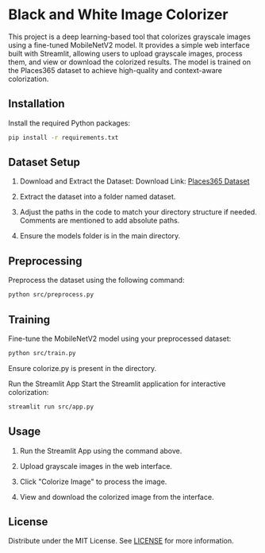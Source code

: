 # Black and White Image Colorizer

This project is a deep learning-based tool that colorizes grayscale images using a fine-tuned MobileNetV2 model. It provides a simple web interface built with Streamlit, allowing users to upload grayscale images, process them, and view or download the colorized results. The model is trained on the Places365 dataset to achieve high-quality and context-aware colorization.

## Installation

Install the required Python packages:

```bash
pip install -r requirements.txt
```

## Dataset Setup

1. Download and Extract the Dataset:
Download Link: [Places365 Dataset](https://www.kaggle.com/datasets/pankajkumar2002/places365)

2. Extract the dataset into a folder named dataset.

3. Adjust the paths in the code to match your directory structure if needed. Comments are mentioned to add absolute paths.

4. Ensure the models folder is in the main directory.

## Preprocessing
Preprocess the dataset using the following command:

```bash
python src/preprocess.py
```

## Training
Fine-tune the MobileNetV2 model using your preprocessed dataset:

```bash
python src/train.py
```
Ensure colorize.py is present in the directory.

Run the Streamlit App
Start the Streamlit application for interactive colorization:

```bash
streamlit run src/app.py
```
## Usage
1. Run the Streamlit App using the command above.

2. Upload grayscale images in the web interface.

3. Click "Colorize Image" to process the image.

4. View and download the colorized image from the interface.

## License
Distribute under the MIT License. See [LICENSE](./LICENSE) for more information.
